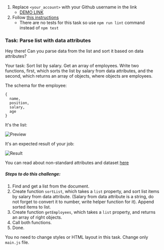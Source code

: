 1. Replace `<your_account>` with your Github username in the link
    - [DEMO LINK](https://marina-gerasymova.github.io/js_task_parse_list_DOM/)
2. Follow [this instructions](https://mate-academy.github.io/layout_task-guideline/)
    - There are no tests for this task so use `npm run lint` command instead of `npm test` 

### Task: Parse list with data attributes

Hey there! Can you parse data from the list and sort it based on data attributes?

Your task: Sort list by salary. Get an array of employees.
Write two functions, first, which sorts the list by salary from data attributes, and the second, which returns an array of objects, where objects are employees.

The schema for the employee:
```
{
  name, 
  position,
  salary,
  age
}
```

It's the list:

![Preview](./src/images/preview.png)

It's an expected result of your job:

![Result](./src/images/result.png)

You can read about non-standard attributes and dataset [here](https://javascript.info/dom-attributes-and-properties#non-standard-attributes-dataset)

##### Steps to do this challenge:
1) Find and get a list from the document.
2) Create function `sortList`, which takes a `list` property, and sort list items by salary from data attribute. (Salary from data attribute is a string, do not forget to convert it to number, write helper function for it). Append sorted items to list.
3) Create function `getEmployees`, which takes a `list` property, and returns an array of right objects.
4) Call both functions.
5) Done.

You no need to change styles or HTML layout in this task. Change only `main.js` file.
